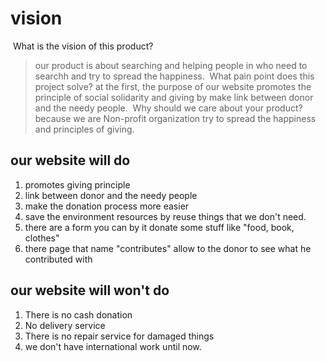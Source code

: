 # vision 
​
What is the vision of this product?
> our product is about searching and helping people in who need to searchh and try to spread the happiness.
​
What pain point does this project solve?
> at the first, the purpose of our website promotes the principle of social solidarity and giving by make link between donor and the needy people.
​
Why should we care about your product?
>because we are Non-profit organization try to spread the happiness and principles of giving.
​
​
​
## our website will do 
1. promotes giving principle
2. link between donor and the needy people
3. make the donation process more easier
4. save the environment resources by reuse things that we don't need.
5. there are a form you can by it donate some stuff like "food, book, clothes"
6. there page that name "contributes" allow to the donor to see what he contributed with
​
## our website will  won't do 
1. There is no cash donation
2. No delivery service
3. There is no repair service for damaged things
4. we don't have international work until now.